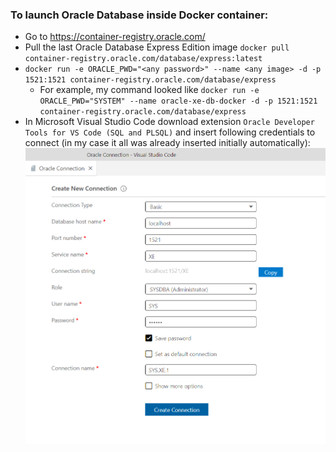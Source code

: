 ### To launch Oracle Database inside Docker container:  
* Go to https://container-registry.oracle.com/
* Pull the last Oracle Database Express Edition image `docker pull container-registry.oracle.com/database/express:latest`
* `docker run -e ORACLE_PWD="<any password>" --name <any image> -d -p 1521:1521 container-registry.oracle.com/database/express`
    * For example, my command looked like `docker run -e ORACLE_PWD="SYSTEM" --name oracle-xe-db-docker -d -p 1521:1521 container-registry.oracle.com/database/express`
* In Microsoft Visual Studio Code download extension `Oracle Developer Tools for VS Code (SQL and PLSQL)` and insert following credentials to connect (in my case it all was already inserted initially automatically): 
![How to connect from VSCode](../vscode-connection-2.PNG)
